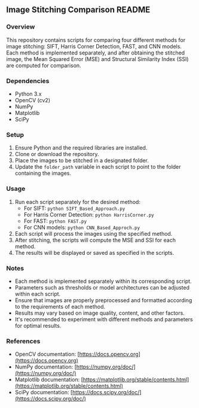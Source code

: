 ## Image Stitching Comparison README

### Overview
This repository contains scripts for comparing four different methods for image stitching: SIFT, Harris Corner Detection, FAST, and CNN models. Each method is implemented separately, and after obtaining the stitched image, the Mean Squared Error (MSE) and Structural Similarity Index (SSI) are computed for comparison.

### Dependencies
- Python 3.x
- OpenCV (cv2)
- NumPy
- Matplotlib
- SciPy

### Setup
1. Ensure Python and the required libraries are installed.
2. Clone or download the repository.
3. Place the images to be stitched in a designated folder.
4. Update the `folder_path` variable in each script to point to the folder containing the images.

### Usage
1. Run each script separately for the desired method:
   - For SIFT: `python SIFT_Based_Approach.py`
   - For Harris Corner Detection: `python HarrisCorner.py`
   - For FAST: `python FAST.py`
   - For CNN models: `python CNN_Based_Approch.py`
2. Each script will process the images using the specified method.
3. After stitching, the scripts will compute the MSE and SSI for each method.
4. The results will be displayed or saved as specified in the scripts.

### Notes
- Each method is implemented separately within its corresponding script.
- Parameters such as thresholds or model architectures can be adjusted within each script.
- Ensure that images are properly preprocessed and formatted according to the requirements of each method.
- Results may vary based on image quality, content, and other factors.
- It's recommended to experiment with different methods and parameters for optimal results.

### References
- OpenCV documentation: [https://docs.opencv.org](https://docs.opencv.org)
- NumPy documentation: [https://numpy.org/doc/](https://numpy.org/doc/)
- Matplotlib documentation: [https://matplotlib.org/stable/contents.html](https://matplotlib.org/stable/contents.html)
- SciPy documentation: [https://docs.scipy.org/doc/](https://docs.scipy.org/doc/)


